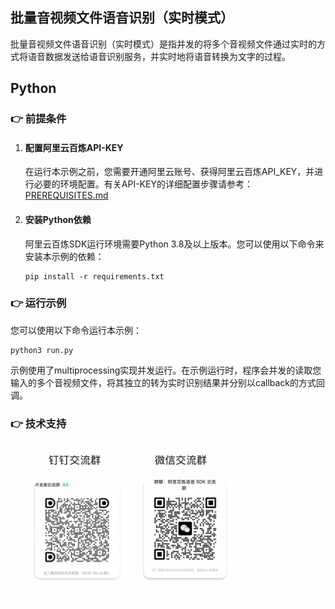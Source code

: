 [comment]: # (title and brief introduction of the sample)
## 批量音视频文件语音识别（实时模式）
批量音视频文件语音识别（实时模式）是指并发的将多个音视频文件通过实时的方式将语音数据发送给语音识别服务，并实时地将语音转换为文字的过程。


## Python

[comment]: # (prerequisites)
### :point_right: 前提条件

1. #### 配置阿里云百炼API-KEY

    在运行本示例之前，您需要开通阿里云账号、获得阿里云百炼API_KEY，并进行必要的环境配置。有关API-KEY的详细配置步骤请参考：[PREREQUISITES.md](../../../../PREREQUISITES.md)

1. #### 安装Python依赖

    阿里云百炼SDK运行环境需要Python 3.8及以上版本。您可以使用以下命令来安装本示例的依赖：
    ```commandline
    pip install -r requirements.txt
    ```

[comment]: # (how to run the sample and expected results)
### :point_right: 运行示例
您可以使用以下命令运行本示例：

```commandline
python3 run.py
```

示例使用了multiprocessing实现并发运行。在示例运行时，程序会并发的读取您输入的多个音视频文件，将其独立的转为实时识别结果并分别以callback的方式回调。

[comment]: # (technical support of the sample)
### :point_right: 技术支持
<img src="../../../../docs/image/groups.png" width="400"/>
